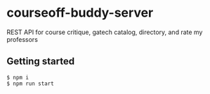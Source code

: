 # courseoff-buddy-server
REST API for course critique, gatech catalog, directory, and rate my professors

## Getting started

```
$ npm i
$ npm run start
```
